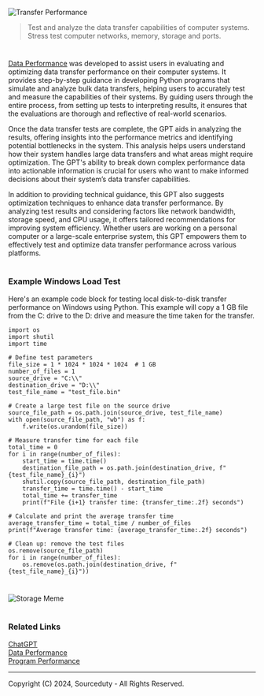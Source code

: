![Transfer Performance](https://github.com/user-attachments/assets/ace1e87b-d7f5-42f1-9030-15a3a8eb8dc0)

>  Test and analyze the data transfer capabilities of computer systems. Stress test computer networks, memory, storage and ports.

#

[Data Performance](https://chatgpt.com/g/g-5olyGrVM8-data-performance) was developed to assist users in evaluating and optimizing data transfer performance on their computer systems. It provides step-by-step guidance in developing Python programs that simulate and analyze bulk data transfers, helping users to accurately test and measure the capabilities of their systems. By guiding users through the entire process, from setting up tests to interpreting results, it ensures that the evaluations are thorough and reflective of real-world scenarios.

Once the data transfer tests are complete, the GPT aids in analyzing the results, offering insights into the performance metrics and identifying potential bottlenecks in the system. This analysis helps users understand how their system handles large data transfers and what areas might require optimization. The GPT's ability to break down complex performance data into actionable information is crucial for users who want to make informed decisions about their system’s data transfer capabilities.

In addition to providing technical guidance, this GPT also suggests optimization techniques to enhance data transfer performance. By analyzing test results and considering factors like network bandwidth, storage speed, and CPU usage, it offers tailored recommendations for improving system efficiency. Whether users are working on a personal computer or a large-scale enterprise system, this GPT empowers them to effectively test and optimize data transfer performance across various platforms.

#
### Example Windows Load Test

Here's an example code block for testing local disk-to-disk transfer performance on Windows using Python. This example will copy a 1 GB file from the C: drive to the D: drive and measure the time taken for the transfer.

```
import os
import shutil
import time

# Define test parameters
file_size = 1 * 1024 * 1024 * 1024  # 1 GB
number_of_files = 1
source_drive = "C:\\"
destination_drive = "D:\\"
test_file_name = "test_file.bin"

# Create a large test file on the source drive
source_file_path = os.path.join(source_drive, test_file_name)
with open(source_file_path, "wb") as f:
    f.write(os.urandom(file_size))

# Measure transfer time for each file
total_time = 0
for i in range(number_of_files):
    start_time = time.time()
    destination_file_path = os.path.join(destination_drive, f"{test_file_name}_{i}")
    shutil.copy(source_file_path, destination_file_path)
    transfer_time = time.time() - start_time
    total_time += transfer_time
    print(f"File {i+1} transfer time: {transfer_time:.2f} seconds")

# Calculate and print the average transfer time
average_transfer_time = total_time / number_of_files
print(f"Average transfer time: {average_transfer_time:.2f} seconds")

# Clean up: remove the test files
os.remove(source_file_path)
for i in range(number_of_files):
    os.remove(os.path.join(destination_drive, f"{test_file_name}_{i}"))
```

#

![Storage Meme](https://github.com/user-attachments/assets/139c9c16-616a-4a9f-95dc-a3aefd128ff6)

#
### Related Links

[ChatGPT](https://github.com/sourceduty/ChatGPT)
<br>
[Data Performance](https://github.com/sourceduty/Data_Performance)
<br>
[Program Performance](https://github.com/sourceduty/Program_Performance)

***
Copyright (C) 2024, Sourceduty - All Rights Reserved.
